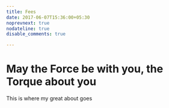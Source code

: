 ```yaml
---
title: Fees
date: 2017-06-07T15:36:00+05:30
noprevnext: true
nodateline: true
disable_comments: true

---
```


# May the Force be with you, the Torque about you

This is where my great about goes
